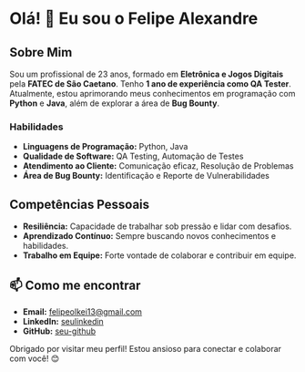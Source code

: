# Olá! 👋 Eu sou o Felipe Alexandre 

## Sobre Mim

Sou um profissional de 23 anos, formado em **Eletrônica e Jogos Digitais** pela **FATEC de São Caetano**. Tenho **1 ano de experiência como QA Tester**. 
Atualmente, estou aprimorando meus conhecimentos em programação com **Python** e **Java**, além de explorar a área de **Bug Bounty**.

### Habilidades

- **Linguagens de Programação:** Python, Java
- **Qualidade de Software:** QA Testing, Automação de Testes
- **Atendimento ao Cliente:** Comunicação eficaz, Resolução de Problemas
- **Área de Bug Bounty:** Identificação e Reporte de Vulnerabilidades

## Competências Pessoais

- **Resiliência:** Capacidade de trabalhar sob pressão e lidar com desafios.
- **Aprendizado Contínuo:** Sempre buscando novos conhecimentos e habilidades.
- **Trabalho em Equipe:** Forte vontade de colaborar e contribuir em equipe.


## 📫 Como me encontrar

- **Email:** [felipeolkei13@gmail.com](mailto:felipeolkei13@gmail.com)
- **LinkedIn:** [seulinkedin](https://www.linkedin.com/in/felipealexandre--)
- **GitHub:** [seu-github](https://github.com/Felpomano)

Obrigado por visitar meu perfil! Estou ansioso para conectar e colaborar com você! 😊
